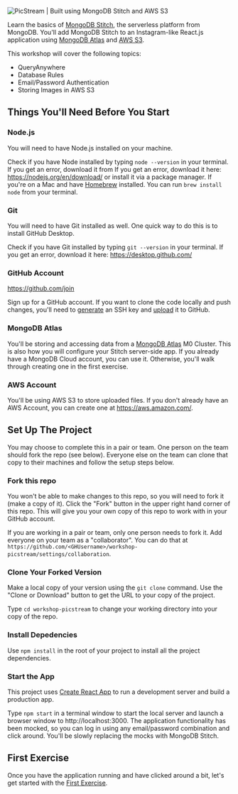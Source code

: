 ![PicStream | Built using MongoDB Stitch and AWS S3](./resources/picstream_logo.png)

Learn the basics of [MongoDB Stitch](https://www.mongodb.com/cloud/stitch), the serverless platform from MongoDB. You'll add MongoDB Stitch to an Instagram-like React.js application using [MongoDB Atlas][1] and [AWS S3](https://aws.amazon.com/s3/).

This workshop will cover the following topics:

- QueryAnywhere
- Database Rules
- Email/Password Authentication
- Storing Images in AWS S3

## Things You'll Need Before You Start

### Node.js

You will need to have Node.js installed on your machine.

Check if you have Node installed by typing `node --version` in your terminal. If you get an error, download it from If you get an error, download it here: https://nodejs.org/en/download/ or install it via a package manager. If you're on a Mac and have [Homebrew](https://brew.sh/) installed. You can run `brew install node` from your terminal.

### Git

You will need to have Git installed as well. One quick way to do this is to install GitHub Desktop.

Check if you have Git installed by typing `git --version` in your terminal. If you get an error, download it here: https://desktop.github.com/

### GitHub Account

https://github.com/join

Sign up for a GitHub account. If you want to clone the code locally and push changes, you'll
need to [generate](https://help.github.com/articles/generating-a-new-ssh-key-and-adding-it-to-the-ssh-agent/) an SSH key
and [upload](https://help.github.com/articles/adding-a-new-ssh-key-to-your-github-account/) it to GitHub.

### MongoDB Atlas

You'll be storing and accessing data from a [MongoDB Atlas][1] M0 Cluster. This is also how you will configure your Stitch server-side app. If you already have a MongoDB Cloud account, you can use it. Otherwise, you'll walk through creating one in the first exercise.

### AWS Account

You'll be using AWS S3 to store uploaded files. If you don't already have an AWS Account, you can create one at https://aws.amazon.com/.

## Set Up The Project

You may choose to complete this in a pair or team. One person on the team should fork the repo (see below). Everyone else on the team can clone that copy to their machines and follow the setup steps below.

### Fork this repo

You won't be able to make changes to this repo, so you will need to fork it (make a copy of it). Click the "Fork" button in the upper right hand corner of this repo. This will give you your own copy of this repo to work with in your GitHub account.

If you are working in a pair or team, only one person needs to fork it. Add everyone on your team as a "collaborator". You can do that at `https://github.com/<GHUsername>/workshop-picstream/settings/collaboration`.

### Clone Your Forked Version

Make a local copy of your version using the `git clone` command. Use the "Clone or Download" button to get the URL to your copy of the project.

Type `cd workshop-picstream` to change your working directory into your copy of the repo.

### Install Depedencies

Use `npm install` in the root of your project to install all the project dependencies.

### Start the App

This project uses [Create React App](./CRA-README.md) to run a development server and build a production app.

Type `npm start` in a terminal window to start the local server and launch a browser window to http://localhost:3000. The application functionality has been mocked, so you can log in using any email/password combination and click around. You'll be slowly replacing the mocks with MongoDB Stitch.

## First Exercise

Once you have the application running and have clicked around a bit, let's get started with the [First Exercise](./resources/workshop/exercise_01.md).

[1]: https://www.mongodb.com/cloud/atlas
